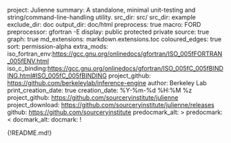 project: Julienne
summary: A standalone, minimal unit-testing and string/command-line-handling utility.
src_dir: src/
src_dir: example
exclude_dir: doc
output_dir: doc/html
preprocess: true
macro: FORD
preprocessor: gfortran -E
display: public
         protected
         private
source: true
graph: true
md_extensions: markdown.extensions.toc
coloured_edges: true
sort: permission-alpha
extra_mods: iso_fortran_env:https://gcc.gnu.org/onlinedocs/gfortran/ISO_005fFORTRAN_005fENV.html
            iso_c_binding:https://gcc.gnu.org/onlinedocs/gfortran/ISO_005fC_005fBINDING.html#ISO_005fC_005fBINDING
project_github: https://github.com/berkeleylab/inference-engine
author: Berkeley Lab
print_creation_date: true
creation_date: %Y-%m-%d %H:%M %z
project_github: https://github.com/sourceryinstitute/julienne
project_download: https://github.com/sourceryinstitute/julienne/releases
github: https://github.com/sourceryinstitute
predocmark_alt: >
predocmark: <
docmark_alt:
docmark: !

{!README.md!}
